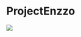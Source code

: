 # ProjectEnzzo
![](https://www.google.com/url?sa=i&url=https%3A%2F%2Fgloboesporte.globo.com%2Ffutebol%2Ftimes%2Fsantos%2Fnoticia%2F2012%2F05%2Fneymar-da-ole-em-reporteres-no-campo-e-fica-pelado-na-festa-do-tri.html&psig=AOvVaw22kJwOQAvDe4AFGROj_PcW&ust=1722347048693000&source=images&cd=vfe&opi=89978449&ved=0CA8QjRxqFwoTCNjLzIGxzIcDFQAAAAAdAAAAABAE)

